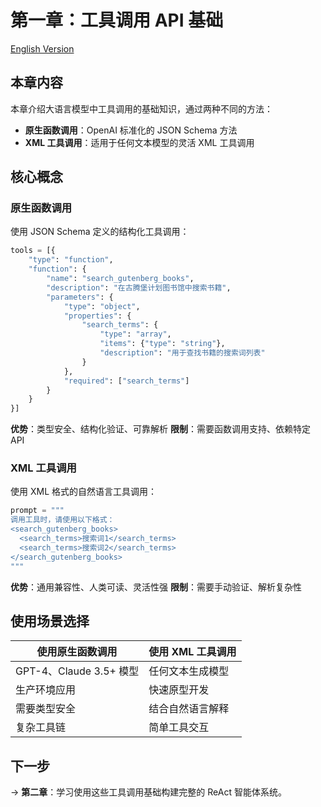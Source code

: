 # 第一章：工具调用 API 基础

[English Version](./README.md)

## 本章内容

本章介绍大语言模型中工具调用的基础知识，通过两种不同的方法：

- **原生函数调用**：OpenAI 标准化的 JSON Schema 方法
- **XML 工具调用**：适用于任何文本模型的灵活 XML 工具调用

## 核心概念

### 原生函数调用
使用 JSON Schema 定义的结构化工具调用：

```python
tools = [{
    "type": "function",
    "function": {
        "name": "search_gutenberg_books",
        "description": "在古腾堡计划图书馆中搜索书籍",
        "parameters": {
            "type": "object",
            "properties": {
                "search_terms": {
                    "type": "array",
                    "items": {"type": "string"},
                    "description": "用于查找书籍的搜索词列表"
                }
            },
            "required": ["search_terms"]
        }
    }
}]
```

**优势**：类型安全、结构化验证、可靠解析
**限制**：需要函数调用支持、依赖特定 API

### XML 工具调用
使用 XML 格式的自然语言工具调用：

```python
prompt = """
调用工具时，请使用以下格式：
<search_gutenberg_books>
  <search_terms>搜索词1</search_terms>
  <search_terms>搜索词2</search_terms>
</search_gutenberg_books>
"""
```

**优势**：通用兼容性、人类可读、灵活性强
**限制**：需要手动验证、解析复杂性

## 使用场景选择

| 使用原生函数调用 | 使用 XML 工具调用 |
|----------------|------------------|
| GPT-4、Claude 3.5+ 模型 | 任何文本生成模型 |
| 生产环境应用 | 快速原型开发 |
| 需要类型安全 | 结合自然语言解释 |
| 复杂工具链 | 简单工具交互 |

## 下一步

→ **第二章**：学习使用这些工具调用基础构建完整的 ReAct 智能体系统。
